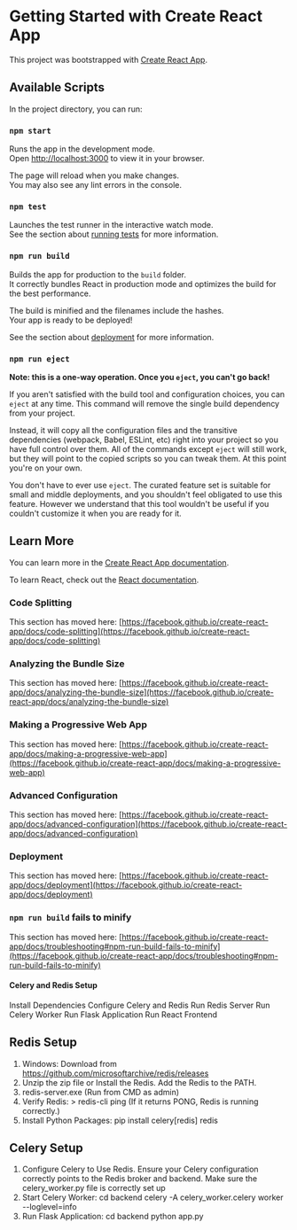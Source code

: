 # Getting Started with Create React App

This project was bootstrapped with [Create React App](https://github.com/facebook/create-react-app).

## Available Scripts

In the project directory, you can run:

### `npm start`

Runs the app in the development mode.\
Open [http://localhost:3000](http://localhost:3000) to view it in your browser.

The page will reload when you make changes.\
You may also see any lint errors in the console.

### `npm test`

Launches the test runner in the interactive watch mode.\
See the section about [running tests](https://facebook.github.io/create-react-app/docs/running-tests) for more information.

### `npm run build`

Builds the app for production to the `build` folder.\
It correctly bundles React in production mode and optimizes the build for the best performance.

The build is minified and the filenames include the hashes.\
Your app is ready to be deployed!

See the section about [deployment](https://facebook.github.io/create-react-app/docs/deployment) for more information.

### `npm run eject`

**Note: this is a one-way operation. Once you `eject`, you can't go back!**

If you aren't satisfied with the build tool and configuration choices, you can `eject` at any time. This command will remove the single build dependency from your project.

Instead, it will copy all the configuration files and the transitive dependencies (webpack, Babel, ESLint, etc) right into your project so you have full control over them. All of the commands except `eject` will still work, but they will point to the copied scripts so you can tweak them. At this point you're on your own.

You don't have to ever use `eject`. The curated feature set is suitable for small and middle deployments, and you shouldn't feel obligated to use this feature. However we understand that this tool wouldn't be useful if you couldn't customize it when you are ready for it.

## Learn More

You can learn more in the [Create React App documentation](https://facebook.github.io/create-react-app/docs/getting-started).

To learn React, check out the [React documentation](https://reactjs.org/).

### Code Splitting

This section has moved here: [https://facebook.github.io/create-react-app/docs/code-splitting](https://facebook.github.io/create-react-app/docs/code-splitting)

### Analyzing the Bundle Size

This section has moved here: [https://facebook.github.io/create-react-app/docs/analyzing-the-bundle-size](https://facebook.github.io/create-react-app/docs/analyzing-the-bundle-size)

### Making a Progressive Web App

This section has moved here: [https://facebook.github.io/create-react-app/docs/making-a-progressive-web-app](https://facebook.github.io/create-react-app/docs/making-a-progressive-web-app)

### Advanced Configuration

This section has moved here: [https://facebook.github.io/create-react-app/docs/advanced-configuration](https://facebook.github.io/create-react-app/docs/advanced-configuration)

### Deployment

This section has moved here: [https://facebook.github.io/create-react-app/docs/deployment](https://facebook.github.io/create-react-app/docs/deployment)

### `npm run build` fails to minify

This section has moved here: [https://facebook.github.io/create-react-app/docs/troubleshooting#npm-run-build-fails-to-minify](https://facebook.github.io/create-react-app/docs/troubleshooting#npm-run-build-fails-to-minify)

<!-- Notes:  -->
<!-- The error 404 - indicates that the server could not find the resource you requested, which in this case is the root URL /. This is because the app.py script currently doesn't serve any frontend or provide a root route. We need to set up a basic route to serve the frontend files, typically using the send_from_directory function from Flask to serve static files.

Here's how we can do it:

Serve Static Files: Serve the static frontend files from the React build directory.
Ensure Proper CORS Handling: Ensure that the CORS handling is correctly set up.
Steps to Fix
------------
Build the React Frontend:

First, make sure your React frontend is built and ready to be served by the Flask backend.

Navigate to the frontend directory and run the build command: npm run build
This will create a build directory in your frontend folder containing the compiled static files.
Then you can do npm start -->

#### Celery and Redis Setup

Install Dependencies
Configure Celery and Redis
Run Redis Server
Run Celery Worker
Run Flask Application
Run React Frontend

## Redis Setup

1. Windows: Download from https://github.com/microsoftarchive/redis/releases
2. Unzip the zip file or Install the Redis. Add the Redis to the PATH.
3. redis-server.exe (Run from CMD as admin)
4. Verify Redis: > redis-cli ping (If it returns PONG, Redis is running correctly.)
5. Install Python Packages: pip install celery[redis] redis

## Celery Setup

1. Configure Celery to Use Redis. Ensure your Celery configuration correctly points to the Redis broker and backend. Make sure the celery_worker.py file is correctly set up
2. Start Celery Worker: cd backend
   celery -A celery_worker.celery worker --loglevel=info
3. Run Flask Application: cd backend
   python app.py
